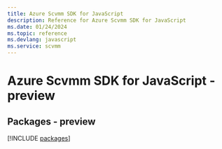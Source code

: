 ```yaml
---
title: Azure Scvmm SDK for JavaScript
description: Reference for Azure Scvmm SDK for JavaScript
ms.date: 01/24/2024
ms.topic: reference
ms.devlang: javascript
ms.service: scvmm
---
```

# Azure Scvmm SDK for JavaScript - preview
## Packages - preview
[!INCLUDE [packages](scvmm-index.md)]